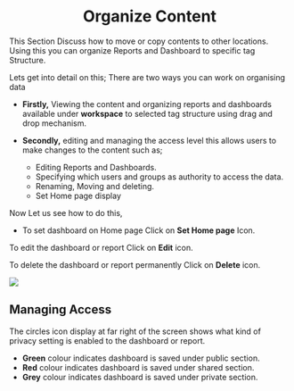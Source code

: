 

<center><h1>Organize Content</h1></center>

This Section Discuss how to move or copy contents to other locations. Using this you can organize Reports and Dashboard to specific tag Structure.

Lets get into detail on this;
There are two ways you can work on organising data 
 - **Firstly,** Viewing the content and organizing reports and dashboards  available under **workspace** to selected tag structure using drag and drop mechanism.

 - **Secondly,** editing and managing the access level this allows users to make changes to the content such as;

   - Editing Reports and Dashboards.
   -  Specifying which users and groups as  authority to access the data.
   -  Renaming, Moving and deleting. 
    - Set Home page display

Now Let us see how to do this,

- To set dashboard on Home page Click on **Set Home page** Icon.

To edit the dashboard or report Click on  **Edit**  icon.

 To delete the dashboard or report permanently Click on  **Delete**  icon.

![
](https://raw.githubusercontent.com/sv18042016/fp1/93fab44572b6a9c124a7c80f1ec840cd0488f319/images/organise_full.png)
## Managing Access

The circles icon display at far right of the screen shows what kind of privacy setting is enabled to the dashboard or report.

 -   **Green** colour indicates dashboard is saved under public section.
 -   **Red** colour indicates dashboard is saved under shared section.
-   **Grey** colour indicates dashboard is saved under private section.
<!--stackedit_data:
eyJoaXN0b3J5IjpbOTMzNTM2NzQ3LC0xMTU4MjkyMDEzLC0zMj
c2MzYzMTUsNTUyNzU3NjM0LDIwODQ2Mzg5MjAsMTExNzUxOTc5
MF19
-->